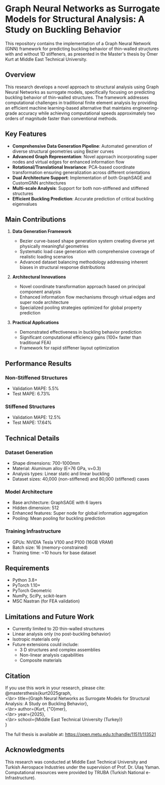 # Graph Neural Networks as Surrogate Models for Structural Analysis: A Study on Buckling Behavior

This repository contains the implementation of a Graph Neural Network (GNN) framework for predicting buckling behavior of thin-walled structures with and without 1D stiffeners, as presented in the Master's thesis by Ömer Kurt at Middle East Technical University.

## Overview

This research develops a novel approach to structural analysis using Graph Neural Networks as surrogate models, specifically focusing on predicting buckling behavior of thin-walled structures. The framework addresses computational challenges in traditional finite element analysis by providing an efficient machine learning-based alternative that maintains engineering-grade accuracy while achieving computational speeds approximately two orders of magnitude faster than conventional methods.

## Key Features

- **Comprehensive Data Generation Pipeline**: Automated generation of diverse structural geometries using Bezier curves
- **Advanced Graph Representation**: Novel approach incorporating super nodes and virtual edges for enhanced information flow
- **Rotational/Translational Invariance**: PCA-based coordinate transformation ensuring generalization across different orientations
- **Dual Architecture Support**: Implementation of both GraphSAGE and CustomGNN architectures
- **Multi-scale Analysis**: Support for both non-stiffened and stiffened structures
- **Efficient Buckling Prediction**: Accurate prediction of critical buckling eigenvalues

## Main Contributions

1. **Data Generation Framework**
   - Bezier curve-based shape generation system creating diverse yet physically meaningful geometries
   - Systematic load case generation with comprehensive coverage of realistic loading scenarios
   - Advanced dataset balancing methodology addressing inherent biases in structural response distributions

2. **Architectural Innovations**
   - Novel coordinate transformation approach based on principal component analysis
   - Enhanced information flow mechanisms through virtual edges and super node architecture
   - Specialized pooling strategies optimized for global property prediction

3. **Practical Applications**
   - Demonstrated effectiveness in buckling behavior prediction
   - Significant computational efficiency gains (100× faster than traditional FEA)
   - Framework for rapid stiffener layout optimization

## Performance Results

### Non-Stiffened Structures
- Validation MAPE: 5.5%
- Test MAPE: 6.73%

### Stiffened Structures
- Validation MAPE: 12.5%
- Test MAPE: 17.64%

## Technical Details

### Dataset Generation
- Shape dimensions: 700-1000mm
- Material: Aluminum alloy (E=76 GPa, ν=0.3)
- Analysis types: Linear static and linear buckling
- Dataset sizes: 40,000 (non-stiffened) and 80,000 (stiffened) cases

### Model Architecture
- Base architecture: GraphSAGE with 6 layers
- Hidden dimension: 512
- Enhanced features: Super node for global information aggregation
- Pooling: Mean pooling for buckling prediction

### Training Infrastructure
- GPUs: NVIDIA Tesla V100 and P100 (16GB VRAM)
- Batch size: 16 (memory-constrained)
- Training time: ~10 hours for base dataset

## Requirements

   - Python 3.8+
   - PyTorch 1.10+
   - PyTorch Geometric
   - NumPy, SciPy, scikit-learn
   - MSC Nastran (for FEA validation)

## Limitations and Future Work

   - Currently limited to 2D thin-walled structures
   - Linear analysis only (no post-buckling behavior)
   - Isotropic materials only
   - Future extensions could include:
      - 3 D structures and complex assemblies
      - Non-linear analysis capabilities
      - Composite materials

## Citation

If you use this work in your research, please cite:
<br>
@mastersthesis{kurt2025graph,<br>
<\br>  title={Graph Neural Networks as Surrogate Models for Structural Analysis: A Study on Buckling Behavior},<br>
<\br>  author={Kurt, {\"O}mer},<br>
<\br>  year={2025},<br>
<\br>  school={Middle East Technical University (Turkey)}<br>
}

The full thesis is available at: https://open.metu.edu.tr/handle/11511/113521

## Acknowledgments
This research was conducted at Middle East Technical University and Turkish Aerospace Industries under the supervision of Prof. Dr. Ulaş Yaman. Computational resources were provided by TRUBA (Turkish National e-Infrastructure).
